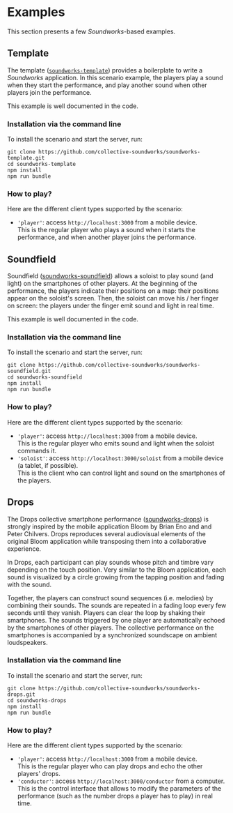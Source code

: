 # Examples

This section presents a few *Soundworks*-based examples.

## Template

The template ([`soundworks-template`](https://github.com/collective-soundworks/soundworks-template)) provides a boilerplate to write a *Soundworks* application. In this scenario example, the players play a sound when they start the performance, and play another sound when other players join the performance.

This example is well documented in the code.

### Installation via the command line

To install the scenario and start the server, run:

```
git clone https://github.com/collective-soundworks/soundworks-template.git
cd soundworks-template
npm install
npm run bundle
```

### How to play?

Here are the different client types supported by the scenario:

- `'player'`: access `http://localhost:3000` from a mobile device.  
  This is the regular player who plays a sound when it starts the performance, and when another player joins the performance.

## Soundfield

Soundfield ([soundworks-soundfield](https://github.com/collective-soundworks/soundworks-soundfield)) allows a soloist to play sound (and light) on the smartphones of other players.
At the beginning of the performance, the players indicate their positions on a map: their positions appear on the soloist's screen.
Then, the soloist can move his / her finger on screen: the players under the finger emit sound and light in real time.

This example is well documented in the code.

### Installation via the command line

To install the scenario and start the server, run:

```
git clone https://github.com/collective-soundworks/soundworks-soundfield.git
cd soundworks-soundfield
npm install
npm run bundle
```

### How to play?

Here are the different client types supported by the scenario:

- `'player'`: access `http://localhost:3000` from a mobile device.  
  This is the regular player who emits sound and light when the soloist commands it.
- `'soloist'`: access `http://localhost:3000/soloist` from a mobile device (a tablet, if possible).  
  This is the client who can control light and sound on the smartphones of the players.

## Drops

The Drops collective smartphone performance ([soundworks-drops](https://github.com/collective-soundworks/soundworks-drops)) is strongly inspired by the mobile application Bloom by Brian Eno and and Peter Chilvers. Drops reproduces several audiovisual elements of the original Bloom application while transposing them into a collaborative experience.

In Drops, each participant can play sounds whose pitch and timbre vary depending on the touch position. Very similar to the Bloom application, each sound is visualized by a circle growing from the tapping position and fading with the sound.

Together, the players can construct sound sequences (i.e. melodies) by combining their sounds. The sounds are repeated in a fading loop every few seconds until they vanish. Players can clear the loop by shaking their smartphones. The sounds triggered by one player are automatically echoed by the smartphones of other players. The collective performance on the smartphones is accompanied by a synchronized soundscape on ambient loudspeakers.

### Installation via the command line

To install the scenario and start the server, run:

```
git clone https://github.com/collective-soundworks/soundworks-drops.git
cd soundworks-drops
npm install
npm run bundle
```

### How to play?

Here are the different client types supported by the scenario:
- `'player'`: access `http://localhost:3000` from a mobile device.  
  This is the regular player who can play drops and echo the other players' drops.
- `'conductor'`: access `http://localhost:3000/conductor` from a computer.  
  This is the control interface that allows to modify the parameters of the performance (such as the number drops a player has to play) in real time.
